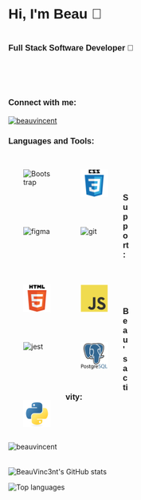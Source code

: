 <!-- Add "Montserrat Semibold 600" styling -->
<h1 align="left" style="font-family: 'Montserrat', sans-serif; font-weight: 600;">Hi, I'm Beau 👋</h1>


<!-- Animated typing effect -->
<h3 align="left" style="font-family: 'Montserrat', sans-serif; font-weight: 600; display: inline-block;">
  Full Stack Software Developer 🚀
</h3>


<!-- CSS styling 
<style>
  /* Typing animation 
  @keyframes typing {
    from { width: 0 }
    to { width: 100% }
  }
  
  @keyframes blink-caret {
    from, to { border-color: transparent }
    50% { border-color: orange; }
  }
  
  .typing {
    overflow: hidden;
    white-space: nowrap;
    animation: 
      typing 3.5s steps(30, end) infinite,
      blink-caret .75s step-end infinite;
  }
  */
</style> -->


<!-- Profile Views 
<p align="left" style="font-family: 'Montserrat', sans-serif; font-weight: 600;"> 
  <img src="https://komarev.com/ghpvc/?username=beauvinc3nt&label=Profile%20views&color=0e75b6&style=flat" alt="beauvinc3nt" /> 
</p>
-->

<!-- Main content container with grid layout -->

<div style="display: grid; grid-template-columns: 1fr 1fr; gap: 20px; margin: 20px 0;">
  
  <!-- Left column -->
  <div>
    


<br> <!-- Splitting up section with space -->

<!-- Connect With Me -->
<h3 align="left" style="font-family: 'Montserrat', sans-serif; font-weight: 600;">Connect with me:</h3>
<p align="left" style="margin-bottom: 20px;"> <!-- Added bottom margin -->
  <a href="https://www.linkedin.com/in/beau-vincent-6637232a2/" target="blank">
    <img align="center" src="https://raw.githubusercontent.com/rahuldkjain/github-profile-readme-generator/master/src/images/icons/Social/linked-in-alt.svg" alt="beauvincent" height="44" width="40" />
  </a>
</p>


<!-- Languages and Tools -->
<h3 align="left" style="font-family: 'Montserrat', sans-serif; font-weight: 600;">Languages and Tools:</h3>
<p style="margin-bottom: 20px;">          <!--  align="left"     Wrapping languages section with a margin bottom + spacing in between logos -->
  
  <a href="https://getbootstrap.com" target="_blank" rel="noreferrer"> 
    <img align="left" src="https://upload.wikimedia.org/wikipedia/commons/thumb/b/b2/Bootstrap_logo.svg/500px-Bootstrap_logo.svg.png" alt="Bootstrap" width="55" height="55" style="padding: 30px;"/>
  </a> 
  <a href="https://www.w3schools.com/css/" target="_blank" rel="noreferrer"> 
    <img align="left" src="https://raw.githubusercontent.com/devicons/devicon/master/icons/css3/css3-original-wordmark.svg" alt="css3" width="55" height="55" style="padding: 30px;"/> 
  </a> 
  <a href="https://www.figma.com/" target="_blank" rel="noreferrer"> 
    <img align="left" src="https://www.vectorlogo.zone/logos/figma/figma-icon.svg" alt="figma" width="55" height="55" style="padding: 30px;"/> 
  </a> 
  <a href="https://git-scm.com/" target="_blank" rel="noreferrer"> 
    <img align="left" src="https://www.vectorlogo.zone/logos/git-scm/git-scm-icon.svg" alt="git" width="55" height="55" style="padding: 30px;"/> 
  </a> 
  <a href="https://www.w3.org/html/" target="_blank" rel="noreferrer"> 
    <img align="left" src="https://raw.githubusercontent.com/devicons/devicon/master/icons/html5/html5-original-wordmark.svg" alt="html5" width="55" height="55" style="padding: 30px;"/> 
  </a> 
  <a href="https://developer.mozilla.org/en-US/docs/Web/JavaScript" target="_blank" rel="noreferrer"> 
    <img align="left" src="https://raw.githubusercontent.com/devicons/devicon/master/icons/javascript/javascript-original.svg" alt="javascript" width="55" height="55" style="padding: 30px;"/> 
  </a> 
  <a href="https://jestjs.io" target="_blank" rel="noreferrer"> 
    <img align="left" src="https://www.vectorlogo.zone/logos/jestjsio/jestjsio-icon.svg" alt="jest" width="55" height="55" style="padding: 30px;"/> 
  </a> 
  <a href="https://www.postgresql.org" target="_blank" rel="noreferrer"> 
    <img align="left" src="https://raw.githubusercontent.com/devicons/devicon/master/icons/postgresql/postgresql-original-wordmark.svg" alt="postgresql" width="55" height="55" style="padding: 30px;"/> 
  </a> 
  <a href="https://www.python.org" target="_blank" rel="noreferrer"> 
    <img align="left" src="https://raw.githubusercontent.com/devicons/devicon/master/icons/python/python-original.svg" alt="python" width="55" height="55" style="padding: 30px;"/> 
  </a> 
</p> 


<br><br><br>

<!-- Support Section -->
<h3 align="left" style="font-family: 'Montserrat', sans-serif; font-weight: 600;">Support:</h3>
<p style="margin-bottom: 20px;"> <!-- Added bottom margin -->
  <a href="https://www.buymeacoffee.com/beauvincent"> 
    <img align="left" src="https://cdn.buymeacoffee.com/buttons/v2/default-yellow.png" height="50" width="210" alt="beauvincent" />
  </a>
</p>

<br><br><br><!-- Splitting up section with space -->


<!-- Activity Graph - NOT WORKING SO COMMENTED OUT & REPLACED: -->
<h3 align="left" style="font-family: 'Montserrat', sans-serif; font-weight: 600;">Beau's activity:</h3>
<p align="left">
  <img src="https://github-readme-stats.vercel.app/api?username=BeauVinc3nt&show_icons=true&theme=radical" alt="BeauVinc3nt's GitHub stats" />
</p>

<!-- BEAU'S ACTIVITY GRAPH (API ISSUES - NOT WORKING)-->
<!-- <p align="center">
  <img src="https://github-readme-activity-graph.cyclic.app/graph?username=BeauVinc3nt&theme=react-dark&bg_color=20232a&hide_border=true" alt="BeauVinc3nt's activity graph" />
</p> -->

<!-- Creating 'top languages section using API'-->
<p align="left">
  <img src="https://github-readme-stats.vercel.app/api/top-langs/?username=BeauVinc3nt&layout=compact&theme=radical" alt="Top languages" />
</p>
